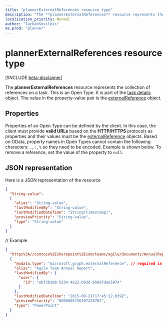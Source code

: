 ```yaml
---
title: "plannerExternalReferences resource type"
description: "The **plannerExternalReferences** resource represents the collection of references on a task. This is an Open Type. It is part of the task details object. The value in the property-value pair is the externalReference object."
localization_priority: Normal
author: "TarkanSevilmis"
ms.prod: "planner"
---
```


# plannerExternalReferences resource type

[!INCLUDE [beta-disclaimer](../../includes/beta-disclaimer.md)]

The **plannerExternalReferences** resource represents the collection of references on a task. This is an Open Type. It is part of the [task details](plannertaskdetails.md) object. The value in the property-value pair is the [externalReference](plannerexternalreference.md) object.


## Properties
Properties of an Open Type can be defined by the client. In this case, the client must provide **valid URLs** based on the **HTTP/HTTPS** protocols as properties and their values must be the [externalReference](plannerexternalreference.md) objects. Based on OData, property names in Open Types cannot contain the following characters: `.`, `:`, `%`  so they need to be encoded. Example is shown below. To remove a reference, set the value of the property to `null`.

## JSON representation

Here is a JSON representation of the resource

<!-- {
  "blockType": "resource",
  "optionalProperties": [

  ],
  "@odata.type": "microsoft.graph.plannerExternalReferences"
}-->


```json
{
  "String-value":
  {
    "alias": "String-value",
    "lastModifiedBy": "String-value",
    "lastModifiedDateTime": "String(timestamp)",
    "previewPriority": "String-value",
    "type": "String-value"
  }
}
```

// Example

```json
{
  "https%3A//contoso%2Esharepoint%2Ecom/teams/agile/documents/AnnualReport%2Epptx":
  {
    "@odata.type": "microsoft.graph.externalReference", // required in PATCH requests to edit the references on a task
    "alias": "Agile Team Annual Report",
    "lastModifiedBy": {
      "user": {
        "id": "ebf3b108-5234-4e22-b93d-656d7dae5874"
      }
    },
    "lastModifiedDateTime": "2015-09-21T17:45:12.039Z",
    "previewPriority": "0009005756397228702",
    "type": "PowerPoint"
  }
}

```

<!-- uuid: 8fcb5dbc-d5aa-4681-8e31-b001d5168d79
2015-10-25 14:57:30 UTC -->
<!--
{
  "type": "#page.annotation",
  "description": "plannerExternalReferences resource",
  "keywords": "",
  "section": "documentation",
  "tocPath": "",
  "suppressions": [
    "Error: /api-reference/beta/resources/plannerexternalreferences.md:\r\n      Exception processing links.\r\n    System.ArgumentException: Link Definition was null. Link text: !INCLUDE [beta-disclaimer](../../includes/beta-disclaimer.md)\r\n      at ApiDoctor.Validation.DocFile.get_LinkDestinations()\r\n      at ApiDoctor.Validation.DocSet.ValidateLinks(Boolean includeWarnings, String[] relativePathForFiles, IssueLogger issues, Boolean requireFilenameCaseMatch, Boolean printOrphanedFiles)"
  ]
}
-->

